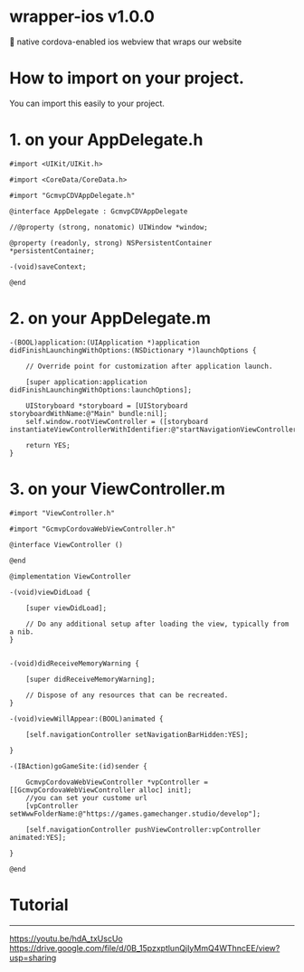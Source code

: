 # wrapper-ios v1.0.0
:iphone: native cordova-enabled ios webview that wraps our website

# How to import on your project.

You can import this easily to your project.

# 1. on your AppDelegate.h
```
#import <UIKit/UIKit.h>

#import <CoreData/CoreData.h>

#import "GcmvpCDVAppDelegate.h"

@interface AppDelegate : GcmvpCDVAppDelegate

//@property (strong, nonatomic) UIWindow *window;

@property (readonly, strong) NSPersistentContainer *persistentContainer;

-(void)saveContext;

@end
```

# 2. on your AppDelegate.m
```
-(BOOL)application:(UIApplication *)application didFinishLaunchingWithOptions:(NSDictionary *)launchOptions {

    // Override point for customization after application launch.
    
    [super application:application didFinishLaunchingWithOptions:launchOptions];
    
    UIStoryboard *storyboard = [UIStoryboard storyboardWithName:@"Main" bundle:nil];
    self.window.rootViewController = ([storyboard instantiateViewControllerWithIdentifier:@"startNavigationViewController"]);
    
    return YES;
}
```
# 3. on your ViewController.m
```
#import "ViewController.h"

#import "GcmvpCordovaWebViewController.h"

@interface ViewController ()

@end

@implementation ViewController

-(void)viewDidLoad {

    [super viewDidLoad];
    
    // Do any additional setup after loading the view, typically from a nib.
}


-(void)didReceiveMemoryWarning {

    [super didReceiveMemoryWarning];
    
    // Dispose of any resources that can be recreated.
}

-(void)viewWillAppear:(BOOL)animated {

    [self.navigationController setNavigationBarHidden:YES];
    
}

-(IBAction)goGameSite:(id)sender {

    GcmvpCordovaWebViewController *vpController = [[GcmvpCordovaWebViewController alloc] init];
    //you can set your custome url
    [vpController setWwwFolderName:@"https://games.gamechanger.studio/develop"];
    
    [self.navigationController pushViewController:vpController animated:YES];
    
}

@end
```
# Tutorial
----

https://youtu.be/hdA_txUscUo
https://drive.google.com/file/d/0B_15pzxptlunQjIyMmQ4WThncEE/view?usp=sharing
